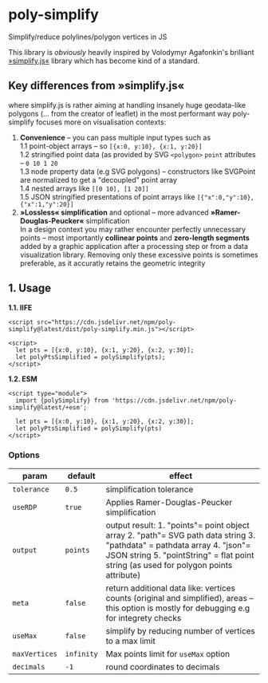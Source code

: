 # poly-simplify
Simplify/reduce polylines/polygon vertices in JS

This library is *obviously* heavily inspired by Volodymyr Agafonkin's brilliant [»simplify.js«](https://github.com/mourner/simplify-js) library which has become kind of a standard.  

## Key differences from »simplify.js«
where simplify.js is rather aiming at handling insanely huge geodata-like polygons (... from the creator of leaflet) in the most performant way poly-simplify focuses more on visualisation contexts:  
1. **Convenience** – you can pass multiple input types such as  
  1.1 point-object arrays – so `[{x:0, y:10}, {x:1, y:20}]`  
  1.2 stringified point data (as provided by SVG `<polygon>` `point` attributes – `0 10 1 20`  
  1.3 node property data (e.g SVG polygons) – constructors like SVGPoint are normalized to get a "decoupled" point array  
  1.4 nested arrays like `[[0 10], [1 20]]`  
  1.5 JSON stringified presentations of point arrays like `[{"x":0,"y":10},{"x":1,"y":20}]`  
2. **»Lossless« simplification** and optional – more advanced **»Ramer-Douglas-Peucker«** simplification  
   In a design context you may rather encounter perfectly unnecessary points – most importantly **collinear points** and **zero-length segments** added by a graphic application after a processing step or from a data visualization library.
   Removing only these excessive points is sometimes preferable, as it accuratly retains the geometric integrity


## 1. Usage

**1.1. IIFE**
```
<script src="https://cdn.jsdelivr.net/npm/poly-simplify@latest/dist/poly-simplify.min.js"></script>

<script>
  let pts = [{x:0, y:10}, {x:1, y:20}, {x:2, y:30}];
  let polyPtsSimplified = polySimplify(pts);
</script>
```

**1.2. ESM**
```
<script type="module">
  import {polySimplify} from 'https://cdn.jsdelivr.net/npm/poly-simplify@latest/+esm';

  let pts = [{x:0, y:10}, {x:1, y:20}, {x:2, y:30}];
  let polyPtsSimplified = polySimplify(pts)
</script>
```

### Options

| param | default | effect |
| -- | -- | -- |
| `tolerance` | `0.5` | simplification tolerance |
| `useRDP` | `true` | Applies Ramer-Douglas-Peucker simplification |  
| `output` | `points` | output result: 1. "points"= point object array  2. "path"= SVG path data string 3. "pathdata" = pathdata array 4. "json"= JSON string 5. "pointString" = flat point string (as used for polygon points attribute) |
| `meta` | `false`  | return additional data like: vertices counts (original and simplified), areas – this option is mostly for debugging e.g for integrety checks  |
| `useMax` | `false`  | simplify by reducing number of vertices to a max limit | 
| `maxVertices` | `infinity` | Max points limit for `useMax` option |
| `decimals` | `-1` | round coordinates to decimals |



